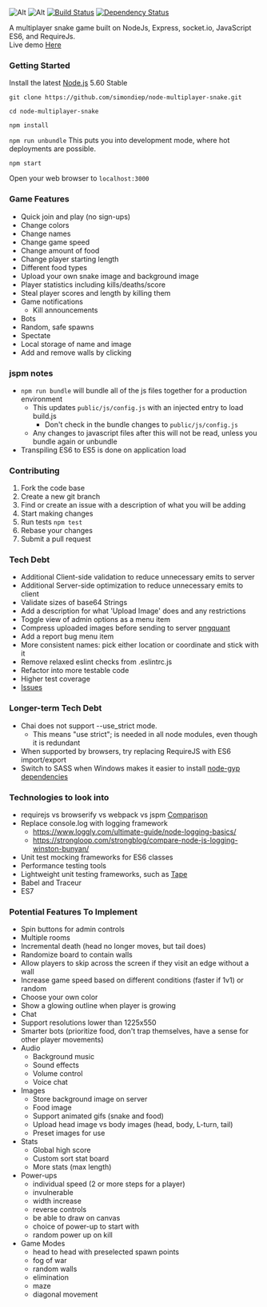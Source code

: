 ![Alt](https://simondiep.github.io/img/node-multiplayer-snake.gif)
![Alt](https://simondiep.github.io/img/snake.gif)
[![Build Status](https://travis-ci.org/simondiep/node-multiplayer-snake.svg?branch=master)](https://travis-ci.org/simondiep/node-multiplayer-snake)
[![Dependency Status](https://david-dm.org/simondiep/node-multiplayer-snake/status.svg?style=flat)](https://david-dm.org/simondiep/node-multiplayer-snake)  

A multiplayer snake game built on NodeJs, Express, socket.io, JavaScript ES6, and RequireJs.  
Live demo [Here](https://node-multiplayer-snake.herokuapp.com/)

### Getting Started

Install the latest [Node.js](http://nodejs.org) 5.60 Stable

`git clone https://github.com/simondiep/node-multiplayer-snake.git`

`cd node-multiplayer-snake`

`npm install`

`npm run unbundle` This puts you into development mode, where hot deployments are possible.

`npm start`

Open your web browser to `localhost:3000`


### Game Features
 - Quick join and play (no sign-ups)
 - Change colors
 - Change names
 - Change game speed
 - Change amount of food
 - Change player starting length
 - Different food types
 - Upload your own snake image and background image
 - Player statistics including kills/deaths/score
 - Steal player scores and length by killing them
 - Game notifications
    - Kill announcements
 - Bots
 - Random, safe spawns
 - Spectate
 - Local storage of name and image
 - Add and remove walls by clicking

### jspm notes
 - `npm run bundle` will bundle all of the js files together for a production environment
   - This updates `public/js/config.js` with an injected entry to load build.js
     - Don't check in the bundle changes to `public/js/config.js`
   - Any changes to javascript files after this will not be read, unless you bundle again or unbundle
 - Transpiling ES6 to ES5 is done on application load
 
### Contributing

1. Fork the code base
2. Create a new git branch
3. Find or create an issue with a description of what you will be adding
4. Start making changes
5. Run tests `npm test`
6. Rebase your changes
7. Submit a pull request

### Tech Debt
 - Additional Client-side validation to reduce unnecessary emits to server
 - Additional Server-side optimization to reduce unnecessary emits to client
 - Validate sizes of base64 Strings
 - Add a description for what 'Upload Image' does and any restrictions
 - Toggle view of admin options as a menu item
 - Compress uploaded images before sending to server [pngquant](https://pngquant.org/)
 - Add a report bug menu item
 - More consistent names: pick either location or coordinate and stick with it
 - Remove relaxed eslint checks from .eslintrc.js
 - Refactor into more testable code
 - Higher test coverage
 - [Issues](https://github.com/simondiep/node-multiplayer-snake/issues)

### Longer-term Tech Debt
 - Chai does not support --use_strict mode.
    - This means "use strict"; is needed in all node modules, even though it is redundant
 - When supported by browsers, try replacing RequireJS with ES6 import/export
 - Switch to SASS when Windows makes it easier to install [node-gyp dependencies](https://github.com/nodejs/node-gyp/issues/629)

### Technologies to look into
 - requirejs vs browserify vs webpack vs jspm [Comparison](https://webpack.github.io/docs/comparison.html)
 - Replace console.log with logging framework
    - https://www.loggly.com/ultimate-guide/node-logging-basics/
    - https://strongloop.com/strongblog/compare-node-js-logging-winston-bunyan/
 - Unit test mocking frameworks for ES6 classes
 - Performance testing tools
 - Lightweight unit testing frameworks, such as [Tape](https://github.com/substack/tape)
 - Babel and Traceur
 - ES7
 
### Potential Features To Implement
 - Spin buttons for admin controls
 - Multiple rooms
 - Incremental death (head no longer moves, but tail does)
 - Randomize board to contain walls
 - Allow players to skip across the screen if they visit an edge without a wall
 - Increase game speed based on different conditions (faster if 1v1) or random
 - Choose your own color
 - Show a glowing outline when player is growing
 - Chat
 - Support resolutions lower than 1225x550
 - Smarter bots (prioritize food, don't trap themselves, have a sense for other player movements)
 - Audio
    - Background music
    - Sound effects
    - Volume control
    - Voice chat
 - Images
    - Store background image on server
    - Food image
    - Support animated gifs (snake and food)
    - Upload head image vs body images (head, body, L-turn, tail)
    - Preset images for use
 - Stats
    - Global high score
    - Custom sort stat board
    - More stats (max length)
 - Power-ups
    - individual speed (2 or more steps for a player)
    - invulnerable
    - width increase
    - reverse controls
    - be able to draw on canvas
    - choice of power-up to start with
    - random power up on kill
 - Game Modes
    - head to head with preselected spawn points
    - fog of war
    - random walls
    - elimination
    - maze
    - diagonal movement
